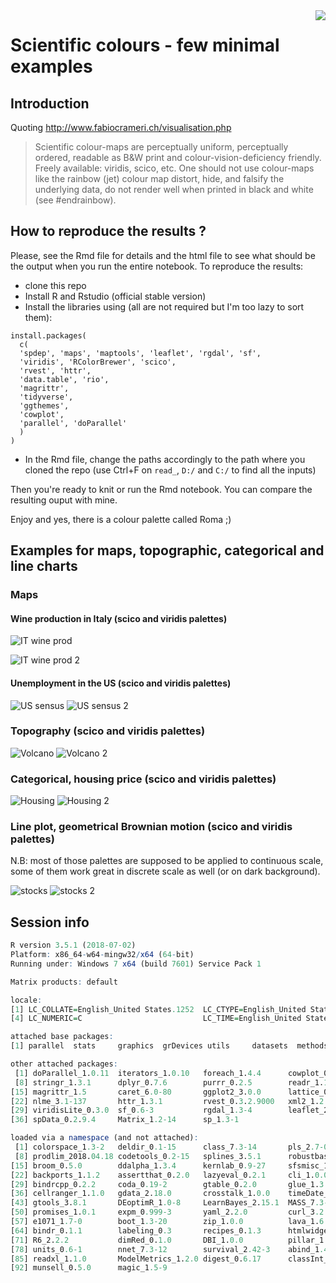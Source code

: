 <img style="float: right;" src="/sample_pic/bender_hex_mini.png">


# Scientific colours - few minimal examples


## Introduction 

Quoting http://www.fabiocrameri.ch/visualisation.php 

> Scientific colour-maps are perceptually uniform, perceptually ordered, readable as B&W print and colour-vision-deficiency friendly. Freely available: viridis, scico, etc. One should not use colour-maps like the rainbow (jet) colour map distort, hide, and falsify the underlying data, do not render well when printed in black and white (see #endrainbow).    

## How to reproduce the results ? 

Please, see the Rmd file for details and the html file to see what should be the output when you run the entire notebook. To reproduce the results:

 - clone this repo
 - Install R and Rstudio (official stable version)
 - Install the libraries using (all are not required but I'm too lazy to sort them): 
 ```
install.packages(
   c(
   'spdep', 'maps', 'maptools', 'leaflet', 'rgdal', 'sf',
   'viridis', 'RColorBrewer', 'scico',
   'rvest', 'httr',
   'data.table', 'rio',
   'magrittr',
   'tidyverse',
   'ggthemes',
   'cowplot',
   'parallel', 'doParallel'
   )
 )
```
 - In the Rmd file, change the paths accordingly to the path where you cloned the repo (use Ctrl+F on `read_`, `D:/` and `C:/` to find all the inputs)

Then you're ready to knit or run the Rmd notebook. You can compare the resulting ouput with mine.

Enjoy and yes, there is a colour palette called Roma ;)

## Examples for maps, topographic, categorical and line charts

### Maps

#### Wine production in Italy (scico and viridis palettes)
![IT wine prod](sample_pic/it_wine.png)

![IT wine prod 2](sample_pic/it_wine_2.png)

#### Unemployment in the US (scico and viridis palettes)
![US sensus](sample_pic/us_census.png)
![US sensus 2](sample_pic/us_census_2.png)

### Topography (scico and viridis palettes)
![Volcano](sample_pic/volcano.png)
![Volcano 2](sample_pic/volcano_2.png)


### Categorical, housing price (scico and viridis palettes)
![Housing](sample_pic/housing.png)
![Housing 2](sample_pic/housing_2.png)

### Line plot, geometrical Brownian motion (scico and viridis palettes)
N.B: most of those palettes are supposed to be applied to continuous scale, some of them work great in discrete scale as well (or on dark background).

![stocks](sample_pic/stocks.png)
![stocks 2](sample_pic/stocks_2.png)




## Session info

```r
R version 3.5.1 (2018-07-02)
Platform: x86_64-w64-mingw32/x64 (64-bit)
Running under: Windows 7 x64 (build 7601) Service Pack 1

Matrix products: default

locale:
[1] LC_COLLATE=English_United States.1252  LC_CTYPE=English_United States.1252    LC_MONETARY=English_United States.1252
[4] LC_NUMERIC=C                           LC_TIME=English_United States.1252    

attached base packages:
[1] parallel  stats     graphics  grDevices utils     datasets  methods   base     

other attached packages:
 [1] doParallel_1.0.11  iterators_1.0.10   foreach_1.4.4      cowplot_0.9.3      plotly_4.8.0       ggthemes_4.0.1     forcats_0.3.0     
 [8] stringr_1.3.1      dplyr_0.7.6        purrr_0.2.5        readr_1.1.1        tidyr_0.8.1        tibble_1.4.2       tidyverse_1.2.1   
[15] magrittr_1.5       caret_6.0-80       ggplot2_3.0.0      lattice_0.20-35    rio_0.5.10         data.table_1.11.4  mgcv_1.8-24       
[22] nlme_3.1-137       httr_1.3.1         rvest_0.3.2.9000   xml2_1.2.0         scico_1.0.0        RColorBrewer_1.1-2 viridis_0.5.1     
[29] viridisLite_0.3.0  sf_0.6-3           rgdal_1.3-4        leaflet_2.0.2      maptools_0.9-4     maps_3.3.0         spdep_0.7-9       
[36] spData_0.2.9.4     Matrix_1.2-14      sp_1.3-1          

loaded via a namespace (and not attached):
 [1] colorspace_1.3-2   deldir_0.1-15      class_7.3-14       pls_2.7-0          rstudioapi_0.7     DRR_0.0.3          lubridate_1.7.4   
 [8] prodlim_2018.04.18 codetools_0.2-15   splines_3.5.1      robustbase_0.93-2  knitr_1.20         RcppRoll_0.3.0     jsonlite_1.5      
[15] broom_0.5.0        ddalpha_1.3.4      kernlab_0.9-27     sfsmisc_1.1-2      shiny_1.1.0        mapproj_1.2.6      compiler_3.5.1    
[22] backports_1.1.2    assertthat_0.2.0   lazyeval_0.2.1     cli_1.0.0          later_0.7.5        htmltools_0.3.6    tools_3.5.1       
[29] bindrcpp_0.2.2     coda_0.19-2        gtable_0.2.0       glue_1.3.0         reshape2_1.4.3     gmodels_2.18.1     Rcpp_0.12.18      
[36] cellranger_1.1.0   gdata_2.18.0       crosstalk_1.0.0    timeDate_3043.102  gower_0.1.2        openxlsx_4.1.0     mime_0.5          
[43] gtools_3.8.1       DEoptimR_1.0-8     LearnBayes_2.15.1  MASS_7.3-50        scales_1.0.0       ipred_0.9-7        hms_0.4.2         
[50] promises_1.0.1     expm_0.999-3       yaml_2.2.0         curl_3.2           gridExtra_2.3      rpart_4.1-13       stringi_1.1.7     
[57] e1071_1.7-0        boot_1.3-20        zip_1.0.0          lava_1.6.3         geometry_0.3-6     rlang_0.2.2        pkgconfig_2.0.2   
[64] bindr_0.1.1        labeling_0.3       recipes_0.1.3      htmlwidgets_1.2    CVST_0.2-2         tidyselect_0.2.4   plyr_1.8.4        
[71] R6_2.2.2           dimRed_0.1.0       DBI_1.0.0          pillar_1.3.0       haven_1.1.2        foreign_0.8-70     withr_2.1.2       
[78] units_0.6-1        nnet_7.3-12        survival_2.42-3    abind_1.4-5        modelr_0.1.2       crayon_1.3.4       grid_3.5.1        
[85] readxl_1.1.0       ModelMetrics_1.2.0 digest_0.6.17      classInt_0.2-3     xtable_1.8-3       httpuv_1.4.5       stats4_3.5.1      
[92] munsell_0.5.0      magic_1.5-9    
```